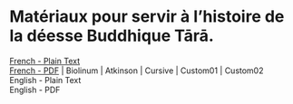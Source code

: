 # Matériaux pour servir à l’histoire de la déesse Buddhique Tārā.

[French - Plain Text](full-text-french.md)  
[French - PDF](https://cdn.solaranamnesis.com/Godefroy/Tara/godefroy_tara_1895_french.pdf) | Biolinum | Atkinson | Cursive | Custom01 | Custom02  
English - Plain Text  
English - PDF  

